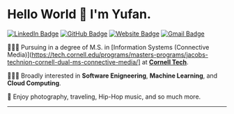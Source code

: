 # Hello World 👋 I'm Yufan. 

[![LinkedIn Badge](https://img.shields.io/badge/-yufanbruce-blue?style=flat-square&logo=Linkedin&logoColor=white&link=https://www.linkedin.com/in/yufanbruce/)](https://www.linkedin.com/in/yufanbruce/)
[![GitHub Badge](https://img.shields.io/badge/-@iamyufan-%23181717?style=flat-square&logo=github)](https://github.com/iamyufan)
[![Website Badge](https://img.shields.io/badge/yufanbruce.com-763A7A?style=flat-square&logo=google-chrome&logoColor=white)](https://yufanbruce.com/)
[![Gmail Badge](https://img.shields.io/badge/-yufanbruce@gmail.com-c14438?style=flat-square&logo=Gmail&logoColor=white&link=mailto:yufanbruce@gmail.com)](mailto:yufanbruce@gmail.com)


👨🏻‍🎓 Pursuing in a degree of M.S. in [Information Systems (Connective Media)](https://tech.cornell.edu/programs/masters-programs/jacobs-technion-cornell-dual-ms-connective-media/] at <b>[Cornell Tech](https://tech.cornell.edu/)</b>.

👨🏻‍💻 Broadly interested in <b>Software Enigneering</b>, <b>Machine Learning</b>, and <b>Cloud Computing</b>.

🐣 Enjoy photography, traveling, Hip-Hop music, and so much more.

---  
  
<!-- <img align="left"  style="float:left;width:47%;" src="https://spotify-recently-played-readme.vercel.app/api?user=393p86bewg6tgzebw0xgnh680" alt="Spotify" />
<img align="right"  style="float:right;width:47%;" src="https://github-readme-stats.vercel.app/api?username=iamyufan" alt="Yufan" />
<img align="right"  style="float:right;width:47%;" src="https://github-readme-stats.vercel.app/api/top-langs/?username=iamyufan&layout=compact" alt="TopLang" /> -->
